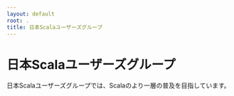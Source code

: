 ```yaml
---
layout: default
root: .
title: 日本Scalaユーザーズグループ
---
```


<div class="hero-unit">
    <h1 class="top-h1">日本Scalaユーザーズグループ</h1>
    <p>日本Scalaユーザーズグループでは、Scalaのより一層の普及を目指しています。</p>
</div>
